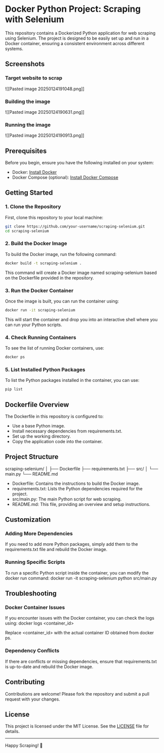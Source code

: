 # Docker Python Project: Scraping with Selenium

This repository contains a Dockerized Python application for web scraping using Selenium. The project is designed to be easily set up and run in a Docker container, ensuring a consistent environment across different systems.

## Screenshots

### Target website to scrap

![[Pasted image 20250124191048.png]]
### Building the image

![[Pasted image 20250124190631.png]]

### Running the image

![[Pasted image 20250124190913.png]]

## Prerequisites

Before you begin, ensure you have the following installed on your system:

- Docker: [Install Docker](https://docs.docker.com/get-docker/)
- Docker Compose (optional): [Install Docker Compose](https://docs.docker.com/compose/install/)

## Getting Started

### 1. Clone the Repository

First, clone this repository to your local machine:

```bash
git clone https://github.com/your-username/scraping-selenium.git
cd scraping-selenium
```

### 2. Build the Docker Image

To build the Docker image, run the following command:

```bash
docker build -t scraping-selenium .
```

This command will create a Docker image named scraping-selenium based on the Dockerfile provided in the repository.

### 3. Run the Docker Container

Once the image is built, you can run the container using:
```bash
docker run -it scraping-selenium
```

This will start the container and drop you into an interactive shell where you can run your Python scripts.

### 4. Check Running Containers

To see the list of running Docker containers, use:
```bash
docker ps
```

### 5. List Installed Python Packages

To list the Python packages installed in the container, you can use:

```bash
pip list
```

## Dockerfile Overview

The Dockerfile in this repository is configured to:

- Use a base Python image.
- Install necessary dependencies from requirements.txt.
- Set up the working directory.
- Copy the application code into the container.

## Project Structure

scraping-selenium/
│
├── Dockerfile
├── requirements.txt
├── src/
│   └── main.py
└── README.md

- Dockerfile: Contains the instructions to build the Docker image.
- requirements.txt: Lists the Python dependencies required for the project.
- src/main.py: The main Python script for web scraping.
- README.md: This file, providing an overview and setup instructions.

## Customization

### Adding More Dependencies

If you need to add more Python packages, simply add them to the requirements.txt file and rebuild the Docker image.

### Running Specific Scripts

To run a specific Python script inside the container, you can modify the docker run command:
docker run -it scraping-selenium python src/main.py

## Troubleshooting

### Docker Container Issues

If you encounter issues with the Docker container, you can check the logs using:
docker logs <container_id>

Replace <container_id> with the actual container ID obtained from docker ps.

### Dependency Conflicts

If there are conflicts or missing dependencies, ensure that requirements.txt is up-to-date and rebuild the Docker image.

## Contributing

Contributions are welcome! Please fork the repository and submit a pull request with your changes.

## License

This project is licensed under the MIT License. See the [LICENSE](LICENSE) file for details.

---

Happy Scraping! 🚀